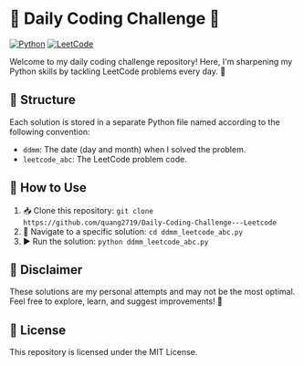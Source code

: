 # 🐍 Daily Coding Challenge 🚀

[![Python](https://img.shields.io/badge/Python-3.x-blue?style=flat-square&logo=python)](https://www.python.org/)
[![LeetCode](https://img.shields.io/badge/LeetCode-Solved-yellowgreen?style=flat-square&logo=leetcode)](https://leetcode.com/)

Welcome to my daily coding challenge repository! Here, I'm sharpening my Python skills by tackling LeetCode problems every day. 🧠

## 📁 Structure

Each solution is stored in a separate Python file named according to the following convention:
* `ddmm`: The date (day and month) when I solved the problem.
* `leetcode_abc`: The LeetCode problem code.

## 🚀 How to Use

1. 📥 Clone this repository: `git clone https://github.com/quang2719/Daily-Coding-Challenge---Leetcode`
2. 📂 Navigate to a specific solution: `cd ddmm_leetcode_abc.py`
3. ▶️ Run the solution: `python ddmm_leetcode_abc.py`

## 🚧 Disclaimer

These solutions are my personal attempts and may not be the most optimal. Feel free to explore, learn, and suggest improvements! 🙏

## 📜 License

This repository is licensed under the MIT License.
